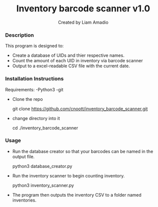 <h1 align=center> Inventory barcode scanner v1.0 </h1>
<p align=center> Created by Liam Amadio </p>

### Description
This program is designed to:
- Create a database of UIDs and thier respective names.
- Count the amount of each UID in inventory via barcode scanner
- Output to a excel-readable CSV file with the current date.

### Installation Instructions
Requirements: 
-Python3
-git
<br>
* Clone the repo

    git clone https://github.com/cnoott/inventory_barcode_scanner.git
* change directory into it

    cd ./inventory_barcode_scanner

### Usage
* Run the database creator so that your barcodes can be named in the output file.

    python3 database_creator.py
* Run the inventory scanner to begin counting inventory.

    python3 inventory_scanner.py

* The program then outputs the inventory CSV to a folder named inventories.
